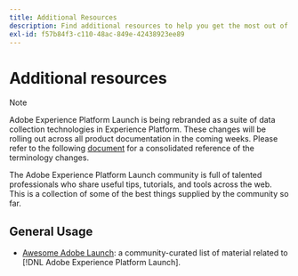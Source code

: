 ```yaml
---
title: Additional Resources
description: Find additional resources to help you get the most out of Adobe Experience Platform Launch.
exl-id: f57b84f3-c110-48ac-849e-42438923ee89
---
```

# Additional resources

>[!NOTE]
>
>Adobe Experience Platform Launch is being rebranded as a suite of data collection technologies in Experience Platform. These changes will be rolling out across all product documentation in the coming weeks. Please refer to the following [document](../../launch-term-updates.md) for a consolidated reference of the terminology changes.

The Adobe Experience Platform Launch community is full of talented professionals who share useful tips, tutorials, and tools across the web. This is a collection of some of the best things supplied by the community so far.

## General Usage

* [Awesome Adobe Launch](https://github.com/MisterPhilip/awesome-adobe-launch): a community-curated list of material related to [!DNL Adobe Experience Platform Launch].
